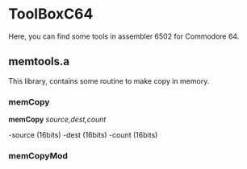 # ToolBoxC64

Here, you can find some tools in assembler 6502 for Commodore 64.

## memtools.a 

This library, contains some routine to make copy in memory. 

### memCopy

**memCopy** *source,dest,count*

-source (16bits) 
-dest   (16bits)
-count  (16bits)




### memCopyMod


